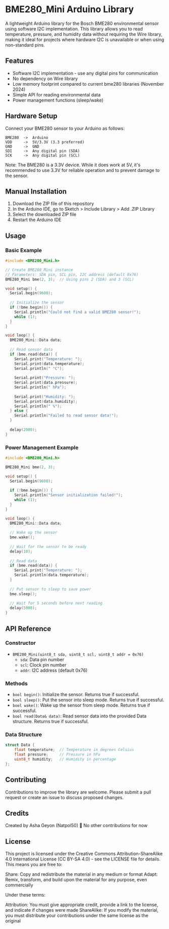 # BME280_Mini Arduino Library

A lightweight Arduino library for the Bosch BME280 environmental sensor using software I2C implementation. This library allows you to read temperature, pressure, and humidity data without requiring the Wire library, making it ideal for projects where hardware I2C is unavailable or when using non-standard pins.

## Features


- Software I2C implementation - use any digital pins for communication
- No dependency on Wire library
- Low memory footprint compared to current bme280 libraries (November 2024)
- Simple API for reading environmental data
- Power management functions (sleep/wake)

## Hardware Setup

Connect your BME280 sensor to your Arduino as follows:

```
BME280  ->  Arduino
VDD     ->  5V/3.3V (3.3 preferred)
GND     ->  GND
SDI     ->  Any digital pin (SDA)
SCK     ->  Any digital pin (SCL)
```

Note: The BME280 is a 3.3V device. While it does work at 5V, it's recommended to use 3.3V for reliable operation and to prevent damage to the sensor.

## Manual Installation

1. Download the ZIP file of this repository
2. In the Arduino IDE, go to Sketch > Include Library > Add .ZIP Library
3. Select the downloaded ZIP file
4. Restart the Arduino IDE

## Usage

### Basic Example

```cpp
#include <BME280_Mini.h>

// Create BME280_Mini instance
// Parameters: SDA pin, SCL pin, I2C address (default 0x76)
BME280_Mini bme(2, 3);  // Using pins 2 (SDA) and 3 (SCL)

void setup() {
  Serial.begin(9600);
  
  // Initialize the sensor
  if (!bme.begin()) {
    Serial.println("Could not find a valid BME280 sensor!");
    while (1);
  }
}

void loop() {
  BME280_Mini::Data data;
  
  // Read sensor data
  if (bme.read(data)) {
    Serial.print("Temperature: ");
    Serial.print(data.temperature);
    Serial.println(" °C");
    
    Serial.print("Pressure: ");
    Serial.print(data.pressure);
    Serial.println(" hPa");
    
    Serial.print("Humidity: ");
    Serial.print(data.humidity);
    Serial.println(" %");
  } else {
    Serial.println("Failed to read sensor data!");
  }
  
  delay(2000);
}
```

### Power Management Example

```cpp
#include <BME280_Mini.h>

BME280_Mini bme(2, 3);

void setup() {
  Serial.begin(9600);
  
  if (!bme.begin()) {
    Serial.println("Sensor initialization failed!");
    while (1);
  }
}

void loop() {
  BME280_Mini::Data data;
  
  // Wake up the sensor
  bme.wake();
  
  // Wait for the sensor to be ready
  delay(10);
  
  // Read data
  if (bme.read(data)) {
    Serial.print("Temperature: ");
    Serial.println(data.temperature);
  }
  
  // Put sensor to sleep to save power
  bme.sleep();
  
  // Wait for 5 seconds before next reading
  delay(5000);
}
```

## API Reference

### Constructor

- `BME280_Mini(uint8_t sda, uint8_t scl, uint8_t addr = 0x76)`
  - `sda`: Data pin number
  - `scl`: Clock pin number
  - `addr`: I2C address (default 0x76)

### Methods

- `bool begin()`: Initialize the sensor. Returns true if successful.
- `bool sleep()`: Put the sensor into sleep mode. Returns true if successful.
- `bool wake()`: Wake up the sensor from sleep mode. Returns true if successful.
- `bool read(Data& data)`: Read sensor data into the provided Data structure. Returns true if successful.

### Data Structure

```cpp
struct Data {
    float temperature;  // Temperature in degrees Celsius
    float pressure;     // Pressure in hPa
    uint8_t humidity;   // Humidity in percentage
};
```

## Contributing

Contributions to improve the library are welcome. Please submit a pull request or create an issue to discuss proposed changes.

## Credits

Created by Asha Geyon (Natpol50) 🦊
No other contributions for now

## License

This project is licensed under the Creative Commons Attribution-ShareAlike 4.0 International License (CC BY-SA 4.0) - see the LICENSE file for details. This means you are free to:

Share: Copy and redistribute the material in any medium or format Adapt: Remix, transform, and build upon the material for any purpose, even commercially

Under these terms:

Attribution: You must give appropriate credit, provide a link to the license, and indicate if changes were made ShareAlike: If you modify the material, you must distribute your contributions under the same license as the original
